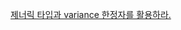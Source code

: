 [제너릭 타입과 variance 한정자를 활용하라.](https://www.notion.so/variance-17c2d47aed794afa8bd18b749d3a1e1e?pvs=4)
